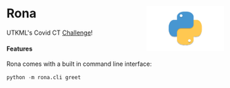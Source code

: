 <h1>Rona<img src='https://github.com/yngtodd/rona/blob/main/img/snek.png' align='right' width='180' height='104'></h1>


UTKML's Covid CT [Challenge](https://www.kaggle.com/c/utkml-covid-detection-from-ct-scans/overview)!

#### Features

Rona comes with a built in command line interface:

```python
python -m rona.cli greet
```

